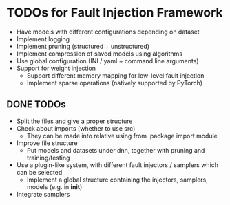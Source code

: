 # TODOs for Fault Injection Framework

* Have models with different configurations depending on dataset
* Implement logging
* Implement pruning (structured + unstructured)
* Implement compression of saved models using algorithms
* Use global configuration (INI / yaml + command line arguments)
* Support for weight injection
  * Support different memory mapping for low-level fault injection
  * Implement sparse operations (natively supported by PyTorch)

## DONE TODOs

* Split the files and give a proper structure
* Check about imports (whether to use src)
  * They can be made into relative using from .package import module
* Improve file structure
  * Put models and datasets under dnn, together with pruning and training/testing
* Use a plugin-like system, with different fault injectors / samplers which can be selected
  * Implement a global structure containing the injectors, samplers, models (e.g. in __init__)
* Integrate samplers
